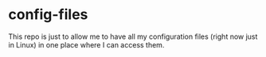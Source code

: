 # config-files

This repo is just to allow me to have all my configuration files (right now just in Linux) in one place where I can access them.
